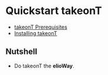 # Quickstart takeonT
- [takeonT Prerequisites](/ribs/takeonT/prerequisites.html)
- [Installing takeonT](/ribs/takeonT/installing.html)
## Nutshell
- Do takeonT the **elioWay**.
